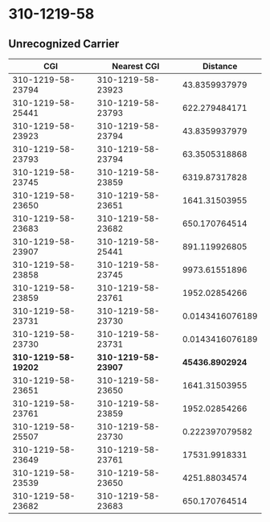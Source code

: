 # 310-1219-58
## Unrecognized Carrier


| CGI | Nearest CGI | Distance |
|-----|-------------|----------|
| 310-1219-58-23794 | 310-1219-58-23923 | 43.8359937979 |
| 310-1219-58-25441 | 310-1219-58-23793 | 622.279484171 |
| 310-1219-58-23923 | 310-1219-58-23794 | 43.8359937979 |
| 310-1219-58-23793 | 310-1219-58-23794 | 63.3505318868 |
| 310-1219-58-23745 | 310-1219-58-23859 | 6319.87317828 |
| 310-1219-58-23650 | 310-1219-58-23651 | 1641.31503955 |
| 310-1219-58-23683 | 310-1219-58-23682 | 650.170764514 |
| 310-1219-58-23907 | 310-1219-58-25441 | 891.119926805 |
| 310-1219-58-23858 | 310-1219-58-23745 | 9973.61551896 |
| 310-1219-58-23859 | 310-1219-58-23761 | 1952.02854266 |
| 310-1219-58-23731 | 310-1219-58-23730 | 0.0143416076189 |
| 310-1219-58-23730 | 310-1219-58-23731 | 0.0143416076189 |
| **310-1219-58-19202** | **310-1219-58-23907** | **45436.8902924** |
| 310-1219-58-23651 | 310-1219-58-23650 | 1641.31503955 |
| 310-1219-58-23761 | 310-1219-58-23859 | 1952.02854266 |
| 310-1219-58-25507 | 310-1219-58-23730 | 0.222397079582 |
| 310-1219-58-23649 | 310-1219-58-23761 | 17531.9918331 |
| 310-1219-58-23539 | 310-1219-58-23650 | 4251.88034574 |
| 310-1219-58-23682 | 310-1219-58-23683 | 650.170764514 |
